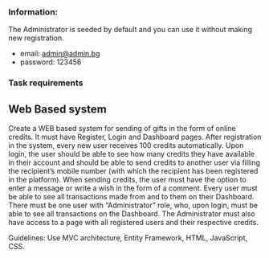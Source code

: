 ### Information:
The Administrator is seeded by default and you can use it without making new registration.
- email: admin@admin.bg
- password: 123456


### Task requirements 

## Web Based system

Create a WEB based system for sending of gifts in the form of online credits.
It must have Register, Login and Dashboard pages.
After registration in the system, every new user receives 100 credits automatically.
Upon login, the user should be able to see how many credits they have available in their account and
should be able to send credits to another user via filling the recipient’s mobile number (with which
the recipient has been registered in the platform). When sending credits, the user must have the
option to enter a message or write a wish in the form of a comment.
Every user must be able to see all transactions made from and to them on their Dashboard.
There must be one user with “Administrator” role, who, upon login, must be able to see all
transactions on the Dashboard. The Administrator must also have access to a page with all registered
users and their respective credits.

Guidelines:
Use MVC architecture, Entity Framework, HTML, JavaScript, CSS.